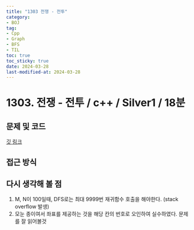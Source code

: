 ```yaml
---
title: "1303 전쟁 - 전투"
category:
- BOJ
tag:
- Cpp
- Graph
- BFS
- TIL
toc: true
toc_sticky: true
date: 2024-03-28
last-modified-at: 2024-03-28
---
```


# 1303. 전쟁 - 전투 / c++ / Silver1 / 18분

## 문제 및 코드
[깃 링크](https://github.com/Sho1007/Algorithm/tree/main/%EB%B0%B1%EC%A4%80/Silver/1303.%E2%80%85%EC%A0%84%EC%9F%81%E2%80%85%EF%BC%8D%E2%80%85%EC%A0%84%ED%88%AC)

## 접근 방식


## 다시 생각해 볼 점
1. M, N이 100일때, DFS로는 최대 9999번 재귀함수 호출을 해야한다. (stack overflow 발생)
2. 모눈 종이여서 좌표를 제공하는 것을 해당 칸의 번호로 오인하여 실수하였다. 문제를 잘 읽어볼것